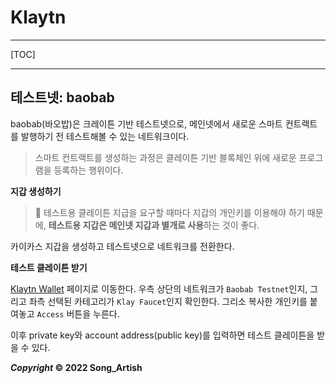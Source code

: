 # Klaytn

---

[TOC]

---



## 테스트넷: baobab

baobab(바오밥)은 크레이튼 기반 테스트넷으로, 메인넷에서 새로운 스마트 컨트랙트를 발행하기 전 테스트해볼 수 있는 네트워크이다.

> 스마트 컨트랙트를 생성하는 과정은 클레이튼 기반 블록체인 위에 새로운 프로그램을 등록하는 행위이다.

**지갑 생성하기**

> :pushpin: 테스트용 클레이튼 지급을 요구할 때마다 지갑의 개인키를 이용해야 하기 때문에, **테스트용 지갑은 메인넷 지갑과 별개로 사용**하는 것이 좋다.

카이카스 지갑을 생성하고 테스트넷으로 네트워크를 전환한다.

**테스트 클레이튼 받기**

[Klaytn Wallet](https://baobab.wallet.klaytn.foundation/access?next=faucet) 페이지로 이동한다. 우측 상단의 네트워크가 `Baobab Testnet`인지, 그리고 좌측 선택된 카테고리가 `Klay Faucet`인지 확인한다. 그리소 복사한 개인키를 붙여놓고 `Access` 버튼을 누른다.

이후 private key와 account address(public key)를 입력하면 테스트 클레이튼을 받을 수 있다.



***Copyright* © 2022 Song_Artish**